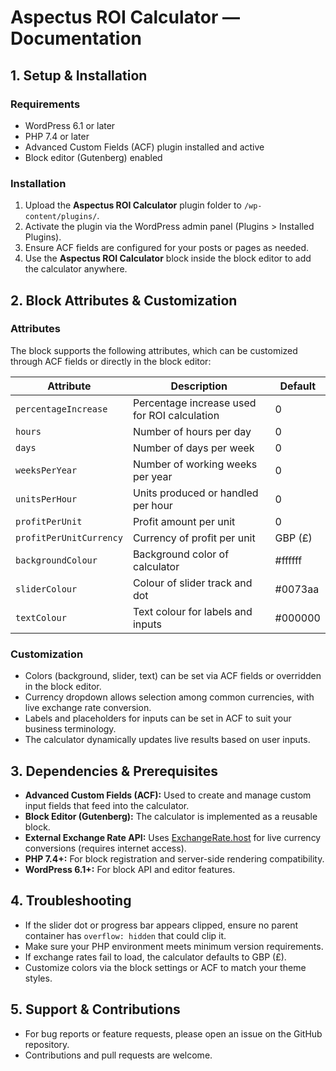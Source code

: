 # Aspectus ROI Calculator — Documentation

## 1. Setup & Installation

### Requirements

- WordPress 6.1 or later
- PHP 7.4 or later
- Advanced Custom Fields (ACF) plugin installed and active
- Block editor (Gutenberg) enabled

### Installation

1. Upload the **Aspectus ROI Calculator** plugin folder to `/wp-content/plugins/`.
2. Activate the plugin via the WordPress admin panel (Plugins > Installed Plugins).
3. Ensure ACF fields are configured for your posts or pages as needed.
4. Use the **Aspectus ROI Calculator** block inside the block editor to add the calculator anywhere.

## 2. Block Attributes & Customization

### Attributes

The block supports the following attributes, which can be customized through ACF fields or directly in the block editor:

| Attribute               | Description                                   | Default  |
|-------------------------|-----------------------------------------------|----------|
| `percentageIncrease`    | Percentage increase used for ROI calculation  | 0        |
| `hours`                | Number of hours per day                        | 0        |
| `days`                 | Number of days per week                        | 0        |
| `weeksPerYear`         | Number of working weeks per year               | 0        |
| `unitsPerHour`         | Units produced or handled per hour             | 0        |
| `profitPerUnit`        | Profit amount per unit                          | 0        |
| `profitPerUnitCurrency`| Currency of profit per unit                     | GBP (£)  |
| `backgroundColour`     | Background color of calculator                  | #ffffff |
| `sliderColour`         | Colour of slider track and dot                   | #0073aa |
| `textColour`           | Text colour for labels and inputs                | #000000 |

### Customization

- Colors (background, slider, text) can be set via ACF fields or overridden in the block editor.
- Currency dropdown allows selection among common currencies, with live exchange rate conversion.
- Labels and placeholders for inputs can be set in ACF to suit your business terminology.
- The calculator dynamically updates live results based on user inputs.

## 3. Dependencies & Prerequisites

- **Advanced Custom Fields (ACF):** Used to create and manage custom input fields that feed into the calculator.
- **Block Editor (Gutenberg):** The calculator is implemented as a reusable block.
- **External Exchange Rate API:** Uses [ExchangeRate.host](https://exchangerate.host) for live currency conversions (requires internet access).
- **PHP 7.4+:** For block registration and server-side rendering compatibility.
- **WordPress 6.1+:** For block API and editor features.

## 4. Troubleshooting

- If the slider dot or progress bar appears clipped, ensure no parent container has `overflow: hidden` that could clip it.
- Make sure your PHP environment meets minimum version requirements.
- If exchange rates fail to load, the calculator defaults to GBP (£).
- Customize colors via the block settings or ACF to match your theme styles.

## 5. Support & Contributions

- For bug reports or feature requests, please open an issue on the GitHub repository.
- Contributions and pull requests are welcome.
